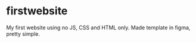 # firstwebsite
My first website using no JS, CSS and HTML only. Made template in figma, pretty simple. 
